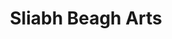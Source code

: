 ---
title: "Sliabh Beagh Arts"
address: "Sliabh Beagh - Walking, Sliabh Beagh Walking Unit 7 Roslea Enterprise Centre Roslea,, Liskilly, Co. Fermanagh, BT92 7FH"
tel: "+44 (0)28 6775 1918"
county: "Fermanagh"
category: "Art Galleries"
type: "Content"
lat: "54.23806381225586"
lng: "-7.185478210449219"
---